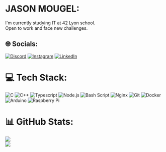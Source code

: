 # JASON MOUGEL:
I'm currently studying IT at 42 Lyon school.<br>Open to work and face new challenges.


## 🌐 Socials:
[![Discord](https://img.shields.io/badge/Discord-%237289DA.svg?logo=discord&logoColor=white)](https://discord.gg/.jdeson) [![Instagram](https://img.shields.io/badge/Instagram-%23E4405F.svg?logo=Instagram&logoColor=white)](https://instagram.com/jasonmgl03) [![LinkedIn](https://img.shields.io/badge/LinkedIn-%230077B5.svg?logo=linkedin&logoColor=white)](https://linkedin.com/in/jason-m-19ab68285) 

# 💻 Tech Stack:
![C](https://img.shields.io/badge/c-334fff?style=flat&logo=c&logoColor=white&logoSize=auto) ![C++](https://img.shields.io/badge/c++-334fff?style=flat&logo=c%2B%2B&logoColor=white&logoSize=auto) ![Typescript](https://img.shields.io/badge/typescript-334fff?style=flat&logo=tsnode&logoColor=white&logoSize=auto) ![Node.js](https://img.shields.io/badge/node.js-334fff?style=flat&logo=nodedotjs&logoColor=white&logoSize=auto) ![Bash Script](https://img.shields.io/badge/bash_script-334fff?style=flat&logo=gnu-bash&logoColor=white&logoSize=auto) ![Nginx](https://img.shields.io/badge/nginx-df3434?style=flat&logo=nginx&logoColor=white&logoSize=auto) ![Git](https://img.shields.io/badge/git-df3434?style=flat&logo=git&logoColor=white&logoSize=auto) ![Docker](https://img.shields.io/badge/docker-df3434?style=flat&logo=docker&logoColor=white&logoSize=auto) ![Arduino](https://img.shields.io/badge/-Arduino-00979D?style=flat&logo=Arduino&logoColor=white&logoSize=auto) ![Raspberry Pi](https://img.shields.io/badge/-Raspberry_Pi-00979D?style=flat&logo=Raspberry-Pi&logoSize=auto)
# 📊 GitHub Stats:
![](https://github-readme-stats.vercel.app/api?username=jasonmgl&theme=catppuccin_latte&hide_border=false&include_all_commits=true&count_private=true)<br/>
![](https://github-readme-stats.vercel.app/api/top-langs/?username=jasonmgl&theme=catppuccin_latte&hide_border=false&include_all_commits=true&count_private=true&layout=compact)
